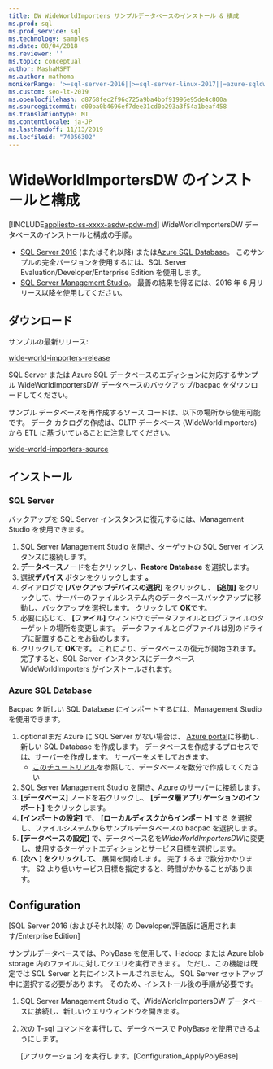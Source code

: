 ```yaml
---
title: DW WideWorldImporters サンプルデータベースのインストール & 構成
ms.prod: sql
ms.prod_service: sql
ms.technology: samples
ms.date: 08/04/2018
ms.reviewer: ''
ms.topic: conceptual
author: MashaMSFT
ms.author: mathoma
monikerRange: '>=sql-server-2016||>=sql-server-linux-2017||=azure-sqldw-latest||>=aps-pdw-2016||=sqlallproducts-allversions||=azuresqldb-mi-current'
ms.custom: seo-lt-2019
ms.openlocfilehash: d8768fec2f96c725a9ba4bbf91996e95de4c800a
ms.sourcegitcommit: d00ba0b4696ef7dee31cd0b293a3f54a1beaf458
ms.translationtype: MT
ms.contentlocale: ja-JP
ms.lasthandoff: 11/13/2019
ms.locfileid: "74056302"
---
```

# <a name="wideworldimportersdw-installation-and-configuration"></a>WideWorldImportersDW のインストールと構成
[!INCLUDE[appliesto-ss-xxxx-asdw-pdw-md](../includes/appliesto-ss-xxxx-asdw-pdw-md.md)]
WideWorldImportersDW データベースのインストールと構成の手順。

- [SQL Server 2016](https://www.microsoft.com/evalcenter/evaluate-sql-server-2016) (またはそれ以降) または[Azure SQL Database](https://azure.microsoft.com/services/sql-database/)。 このサンプルの完全バージョンを使用するには、SQL Server Evaluation/Developer/Enterprise Edition を使用します。
- [SQL Server Management Studio](../ssms/download-sql-server-management-studio-ssms.md)。 最善の結果を得るには、2016 年 6 月リリース以降を使用してください。

## <a name="download"></a>ダウンロード

サンプルの最新リリース:

[wide-world-importers-release](https://go.microsoft.com/fwlink/?LinkID=800630)

SQL Server または Azure SQL データベースのエディションに対応するサンプル WideWorldImportersDW データベースのバックアップ/bacpac をダウンロードしてください。

サンプル データベースを再作成するソース コードは、以下の場所から使用可能です。 データ カタログの作成は、OLTP データベース (WideWorldImporters) から ETL に基づいていることに注意してください。

[wide-world-importers-source](https://github.com/Microsoft/sql-server-samples/tree/master/samples/databases/wide-world-importers/wwi-dw-database-scripts)

## <a name="install"></a>インストール


### <a name="sql-server"></a>SQL Server

バックアップを SQL Server インスタンスに復元するには、Management Studio を使用できます。

1. SQL Server Management Studio を開き、ターゲットの SQL Server インスタンスに接続します。
2. **データベース**ノードを右クリックし、**Restore Database** を選択します。
3. 選択**デバイス** ボタンをクリックします **。**
4. ダイアログで **[バックアップデバイスの選択]** をクリックし、 **[追加]** をクリックして、サーバーのファイルシステム内のデータベースバックアップに移動し、バックアップを選択します。 クリックして **OK**です。
5. 必要に応じて、 **[ファイル]** ウィンドウでデータファイルとログファイルのターゲットの場所を変更します。 データファイルとログファイルは別のドライブに配置することをお勧めします。
6. クリックして **OK**です。 これにより、データベースの復元が開始されます。 完了すると、SQL Server インスタンスにデータベース WideWorldImporters がインストールされます。

### <a name="azure-sql-database"></a>Azure SQL Database

Bacpac を新しい SQL Database にインポートするには、Management Studio を使用できます。

1. optionalまだ Azure に SQL Server がない場合は、 [Azure portal](https://portal.azure.com/)に移動し、新しい SQL Database を作成します。 データベースを作成するプロセスでは、サーバーを作成します。 サーバーをメモしておきます。
   - [このチュートリアル](https://azure.microsoft.com/documentation/articles/sql-database-get-started/)を参照して、データベースを数分で作成してください
2. SQL Server Management Studio を開き、Azure のサーバーに接続します。
3. **[データベース]** ノードを右クリックし、 **[データ層アプリケーションのインポート]** をクリックします。
4. **[インポートの設定]** で、 **[ローカルディスクからインポート]** する を選択し、ファイルシステムからサンプルデータベースの bacpac を選択します。
5. **[データベースの設定]** で、データベース名を*WideWorldImportersDW*に変更し、使用するターゲットエディションとサービス目標を選択します。
6. [**次へ** **] をクリックして、** 展開を開始します。 完了するまで数分かかります。 S2 より低いサービス目標を指定すると、時間がかかることがあります。

## <a name="configuration"></a>Configuration

[SQL Server 2016 (およびそれ以降) の Developer/評価版に適用されます/Enterprise Edition]

サンプルデータベースでは、PolyBase を使用して、Hadoop または Azure blob storage 内のファイルに対してクエリを実行できます。 ただし、この機能は既定では SQL Server と共にインストールされません。 SQL Server セットアップ中に選択する必要があります。 そのため、インストール後の手順が必要です。

1. SQL Server Management Studio で、WideWorldImportersDW データベースに接続し、新しいクエリウィンドウを開きます。
2. 次の T-sql コマンドを実行して、データベースで PolyBase を使用できるようにします。

   [アプリケーション] を実行します。[Configuration_ApplyPolyBase]
